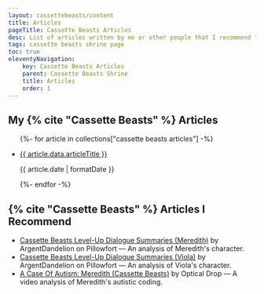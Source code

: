 ```yaml
---
layout: cassettebeasts/content
title: Articles
pageTitle: Cassette Beasts Articles
desc: List of articles written by me or other people that I recommend for Cassette Beasts.
tags: cassette beasts shrine page
toc: true
eleventyNavigation:
    key: Cassette Beasts Articles
    parent: Cassette Beasts Shrine
    title: Articles
    order: 1
---
```


## My {% cite "Cassette Beasts" %} Articles
<ul>
{%- for article in collections["cassette beasts articles"] -%}
    <li>
        <p><a href="{{ article.url }}">{{ article.data.articleTitle }}</a></p>
        <p>{{ article.date | formatDate }}</p>
    </li>
{%- endfor -%}
</ul>

## {% cite "Cassette Beasts" %} Articles I Recommend

* [Cassette Beasts Level-Up Dialogue Summaries (Meredith)](https://www.pillowfort.social/posts/3642949) by ArgentDandelion on Pillowfort — An analysis of Meredith's character.
* [Cassette Beasts Level-Up Dialogue Summaries (Viola)](https://www.pillowfort.social/posts/3792935) by ArgentDandelion on Pillowfort — An analysis of Viola's character.
* [A Case Of Autism: Meredith (Cassette Beasts)](https://www.youtube.com/watch?v=jFJ6tMeGsLg) by Optical Drop — A video analysis of Meredith's autistic coding.